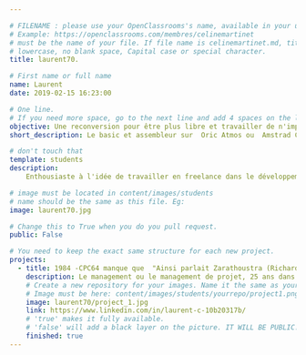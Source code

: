 ```yaml
---

# FILENAME : please use your OpenClassrooms's name, available in your url.
# Example: https://openclassrooms.com/membres/celinemartinet
# must be the name of your file. If file name is celinemartinet.md, title is celinemartinet.
# lowercase, no blank space, Capital case or special character.
title: laurent70.

# First name or full name
name: Laurent
date: 2019-02-15 16:23:00

# One line.
# If you need more space, go to the next line and add 4 spaces on the left, as in 'description'.
objective: Une reconversion pour être plus libre et travailler de n'importe 'ou.
short_description: Le basic et assembleur sur  Oric Atmos ou  Amstrad CPC64 c'est bien mais bon..  allez en route pourJava JEE.

# don't touch that
template: students
description:
    Enthousiaste à l'idée de travailler en freelance dans le développement et l'architecture JEE/Spring

# image must be located in content/images/students
# name should be the same as this file. Eg:
image: laurent70.jpg

# Change this to True when you do you pull request.
public: False

# You need to keep the exact same structure for each new project.
projects:
  - title: 1984 -CPC64 manque que  "Ainsi parlait Zarathoustra (Richard Strauss)"
    description: Le management ou le management de projet, 25 ans dans ces deux job rôles. Il est temps d'aller à l'essentiel -> le dev.
    # Create a new repository for your images. Name it the same as your nickname and profile picture.
    # Image must be here: content/images/students/yourrepo/project1.png
    image: laurent70/project_1.jpg
    link: https://www.linkedin.com/in/laurent-c-10b20317b/
    # 'true' makes it fully available.
    # 'false' will add a black layer on the picture. IT WILL BE PUBLIC!
    finished: true
---
```

